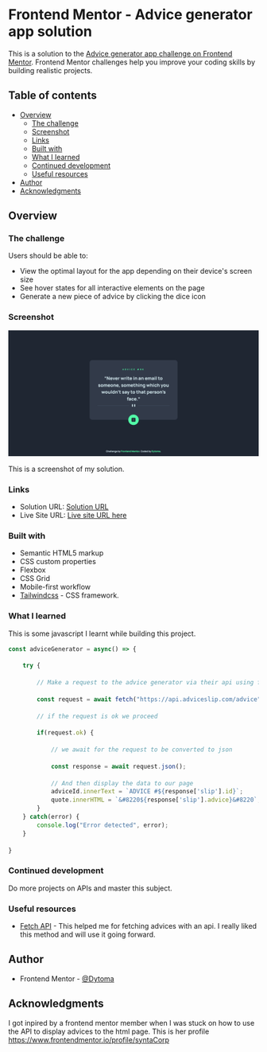# Frontend Mentor - Advice generator app solution

This is a solution to the [Advice generator app challenge on Frontend Mentor](https://www.frontendmentor.io/challenges/advice-generator-app-QdUG-13db). Frontend Mentor challenges help you improve your coding skills by building realistic projects.

## Table of contents

- [Overview](#overview)
  - [The challenge](#the-challenge)
  - [Screenshot](#screenshot)
  - [Links](#links)
  - [Built with](#built-with)
  - [What I learned](#what-i-learned)
  - [Continued development](#continued-development)
  - [Useful resources](#useful-resources)
- [Author](#author)
- [Acknowledgments](#acknowledgments)


## Overview

### The challenge

Users should be able to:

- View the optimal layout for the app depending on their device's screen size
- See hover states for all interactive elements on the page
- Generate a new piece of advice by clicking the dice icon

### Screenshot

![](./images/advice-generator-screenshot.png)

This is a screenshot of my solution.

### Links

- Solution URL: [Solution URL](https://www.frontendmentor.io/solutions/advice-generator-app-d7APYFL-ps)
- Live Site URL: [Live site URL here](https://dytoma.github.io/advice-generator-app/)

### Built with

- Semantic HTML5 markup
- CSS custom properties
- Flexbox
- CSS Grid
- Mobile-first workflow
- [Tailwindcss](https://tailwindcss.com/docs/installation) - CSS framework.


### What I learned

This is some javascript I learnt while building this project.

```js
const adviceGenerator = async() => {

    try {

        // Make a request to the advice generator via their api using fetch

        const request = await fetch("https://api.adviceslip.com/advice", {cache: 'no-cache'});

        // if the request is ok we proceed 

        if(request.ok) {

            // we await for the request to be converted to json 

            const response = await request.json();

            // And then display the data to our page
            adviceId.innerText = `ADVICE #${response['slip'].id}`;
            quote.innerHTML = `&#8220${response['slip'].advice}&#8220`;
        }
    } catch(error) {
        console.log("Error detected", error);
    }

}
```

### Continued development

Do more projects on APIs and master this subject.

### Useful resources

- [Fetch API](https://developer.mozilla.org/en-US/docs/Web/API/Fetch_API) - This helped me for fetching advices with an api. I really liked this method and will use it going forward.


## Author

- Frontend Mentor - [@Dytoma](https://www.frontendmentor.io/profile/Dytoma)


## Acknowledgments

I got inpired by a frontend mentor member when I was stuck on how to use the API to display advices to the html page. This is her profile https://www.frontendmentor.io/profile/syntaCorp 
